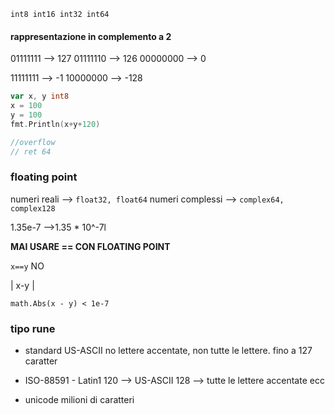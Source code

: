 
`int8 int16 int32 int64 `

#### rappresentazione in complemento a 2

01111111 --> 127
01111110 --> 126
00000000 --> 0

11111111 --> -1
10000000 --> -128

```go
var x, y int8
x = 100
y = 100
fmt.Println(x+y+120)

//overflow
// ret 64
```


### floating point

numeri reali --> `float32, float64`
numeri complessi --> `complex64, complex128`

1.35e-7 -->1.35 * 10^-7l

**MAI USARE == CON FLOATING POINT**

`x==y` NO

| x-y | 

`math.Abs(x - y) < 1e-7 `

### tipo rune

- standard US-ASCII
no lettere accentate, non tutte le lettere. fino a 127 caratter

- ISO-88591 - Latin1
120 --> US-ASCII
128 --> tutte le lettere accentate ecc

- unicode
milioni di caratteri